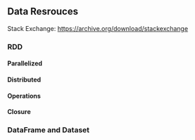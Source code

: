 ## Data Resrouces
Stack Exchange: https://archive.org/download/stackexchange

### RDD
#### Parallelized
#### Distributed
#### Operations
#### Closure

### DataFrame and Dataset